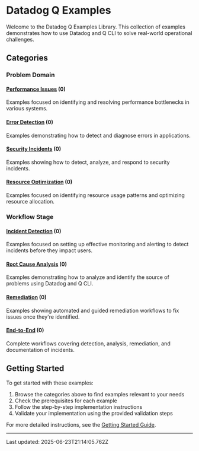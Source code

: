 # Datadog Q Examples

Welcome to the Datadog Q Examples Library. This collection of examples demonstrates how to use Datadog and Q CLI to solve real-world operational challenges.

## Categories

### Problem Domain

#### [Performance Issues](./performance-issues/index.md) (0)
Examples focused on identifying and resolving performance bottlenecks in various systems.

#### [Error Detection](./error-detection/index.md) (0)
Examples demonstrating how to detect and diagnose errors in applications.

#### [Security Incidents](./security-incidents/index.md) (0)
Examples showing how to detect, analyze, and respond to security incidents.

#### [Resource Optimization](./resource-optimization/index.md) (0)
Examples focused on identifying resource usage patterns and optimizing resource allocation.

### Workflow Stage

#### [Incident Detection](./incident-detection/index.md) (0)
Examples focused on setting up effective monitoring and alerting to detect incidents before they impact users.

#### [Root Cause Analysis](./root-cause-analysis/index.md) (0)
Examples demonstrating how to analyze and identify the source of problems using Datadog and Q CLI.

#### [Remediation](./remediation/index.md) (0)
Examples showing automated and guided remediation workflows to fix issues once they're identified.

#### [End-to-End](./end-to-end/index.md) (0)
Complete workflows covering detection, analysis, remediation, and documentation of incidents.

## Getting Started

To get started with these examples:

1. Browse the categories above to find examples relevant to your needs
2. Check the prerequisites for each example
3. Follow the step-by-step implementation instructions
4. Validate your implementation using the provided validation steps

For more detailed instructions, see the [Getting Started Guide](../docs/getting-started.md).

<!-- This section will be automatically populated by the index generation script -->

---

Last updated: 2025-06-23T21:14:05.762Z